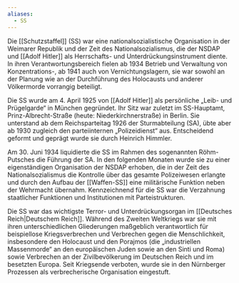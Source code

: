 ```yaml
---
aliases:
  - SS
---
```

Die [[Schutzstaffel]] (SS) war eine nationalsozialistische Organisation in der Weimarer Republik und der Zeit des Nationalsozialismus, die der NSDAP und [[Adolf Hitler]] als Herrschafts- und Unterdrückungsinstrument diente. In ihren Verantwortungsbereich fielen ab 1934 Betrieb und Verwaltung von Konzentrations-, ab 1941 auch von Vernichtungslagern, sie war sowohl an der Planung wie an der Durchführung des Holocausts und anderer Völkermorde vorrangig beteiligt.

Die SS wurde am 4. April 1925 von [[Adolf Hitler]] als persönliche „Leib- und Prügelgarde“ in München gegründet. Ihr Sitz war zuletzt im SS-Hauptamt, Prinz-Albrecht-Straße (heute: Niederkirchnerstraße) in Berlin. Sie unterstand ab dem Reichsparteitag 1926 der Sturmabteilung (SA), übte aber ab 1930 zugleich den parteiinternen „Polizeidienst“ aus. Entscheidend geformt und geprägt wurde sie durch Heinrich Himmler.


Am 30. Juni 1934 liquidierte die SS im Rahmen des sogenannten Röhm-Putsches die Führung der SA. In den folgenden Monaten wurde sie zu einer eigenständigen Organisation der NSDAP erhoben, die in der Zeit des Nationalsozialismus die Kontrolle über das gesamte Polizeiwesen erlangte und durch den Aufbau der [[Waffen-SS]] eine militärische Funktion neben der Wehrmacht übernahm. Kennzeichnend für die SS war die Verzahnung staatlicher Funktionen und Institutionen mit Parteistrukturen.

Die SS war das wichtigste Terror- und Unterdrückungsorgan im [[Deutsches Reich|Deutschem Reich]]. Während des Zweiten Weltkriegs war sie mit ihren unterschiedlichen Gliederungen maßgeblich verantwortlich für beispiellose Kriegsverbrechen und Verbrechen gegen die Menschlichkeit, insbesondere den Holocaust und den Porajmos (die „industriellen Massenmorde“ an den europäischen Juden sowie an den Sinti und Roma) sowie Verbrechen an der Zivilbevölkerung im Deutschen Reich und im besetzten Europa. Seit Kriegsende verboten, wurde sie in den Nürnberger Prozessen als verbrecherische Organisation eingestuft.